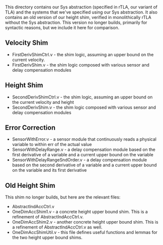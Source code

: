 This directory contains our Sys abstraction (specified in rTLA, our variant of TLA) and the systems that we've specified using our Sys abstraction. It also contains an old version of our height shim, verified in monolithically rTLA without the Sys abstraction. This version no longer builds, primarily for syntactic reasons, but we include it here for comparison.

Velocity Shim
-------------
- FirstDerivShimCtrl.v - the shim logic, assuming an upper bound on the current velocity.
- FirstDerivShim.v - the shim logic composed with various sensor and delay compensation modules

Height Shim
-----------
- SecondDerivShimCtrl.v - the shim logic, assuming an upper bound on the current velocity and height
- SecondDerivShim.v - the shim logic composed with various sensor and delay compensation modules

Error Correction
----------------
- SensorWithError.v - a sensor module that continuously reads a physical variable to within err of the actual value
- SensorWithDelayRange.v - a delay compensation module based on the first derivative of a variable and a current upper bound on the variable
- SensorWithDelayRangeSndOrder.v - a delay compensation module based on the second derivative of a variable and a current upper bound on the variable and its first derivative

Old Height Shim
---------------
This shim no longer builds, but here are the relevant files:

- AbstractIndAccCtrl.v
- OneDimAccShim1.v - a concrete height upper bound shim. This is a refinement of AbstractIndAccCtrl.v.
- OneDimAccShim2.v - another concrete height upper bound shim. This is a refinement of AbstractIndAccCtrl.v as well.
- OneDimAccShimUtil.v - this file defines useful functions and lemmas for the two height upper bound shims.

